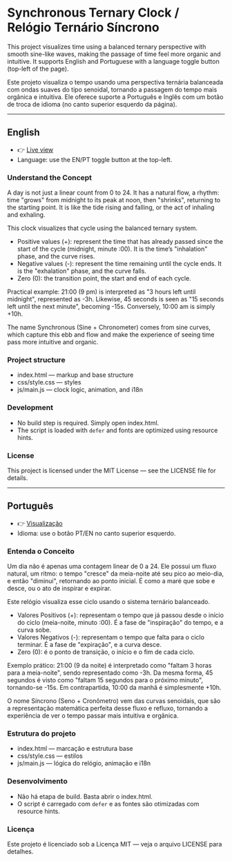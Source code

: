 # Synchronous Ternary Clock / Relógio Ternário Síncrono

This project visualizes time using a balanced ternary perspective with smooth sine-like waves, making the passage of time feel more organic and intuitive. It supports English and Portuguese with a language toggle button (top-left of the page).

Este projeto visualiza o tempo usando uma perspectiva ternária balanceada com ondas suaves do tipo senoidal, tornando a passagem do tempo mais orgânica e intuitiva. Ele oferece suporte a Português e Inglês com um botão de troca de idioma (no canto superior esquerdo da página).

---

## English

- 👉 [Live view](https://robsoncassiano.software/tools/balanced-ternary-clock)
- Language: use the EN/PT toggle button at the top-left.

### Understand the Concept
A day is not just a linear count from 0 to 24. It has a natural flow, a rhythm: time "grows" from midnight to its peak at noon, then "shrinks", returning to the starting point. It is like the tide rising and falling, or the act of inhaling and exhaling.

This clock visualizes that cycle using the balanced ternary system.

- Positive values (+): represent the time that has already passed since the start of the cycle (midnight, minute :00). It is the time’s "inhalation" phase, and the curve rises.
- Negative values (-): represent the time remaining until the cycle ends. It is the "exhalation" phase, and the curve falls.
- Zero (0): the transition point, the start and end of each cycle.

Practical example: 21:00 (9 pm) is interpreted as "3 hours left until midnight", represented as -3h. Likewise, 45 seconds is seen as "15 seconds left until the next minute", becoming -15s. Conversely, 10:00 am is simply +10h.

The name Synchronous (Sine + Chronometer) comes from sine curves, which capture this ebb and flow and make the experience of seeing time pass more intuitive and organic.

### Project structure
- index.html — markup and base structure
- css/style.css — styles
- js/main.js — clock logic, animation, and i18n

### Development
- No build step is required. Simply open index.html.
- The script is loaded with `defer` and fonts are optimized using resource hints.

### License
This project is licensed under the MIT License — see the LICENSE file for details.

---

## Português

- 👉 [Visualização](https://robsoncassiano.software/tools/balanced-ternary-clock)
- Idioma: use o botão PT/EN no canto superior esquerdo.

### Entenda o Conceito
Um dia não é apenas uma contagem linear de 0 a 24. Ele possui um fluxo natural, um ritmo: o tempo "cresce" da meia-noite até seu pico ao meio-dia, e então "diminui", retornando ao ponto inicial. É como a maré que sobe e desce, ou o ato de inspirar e expirar.

Este relógio visualiza esse ciclo usando o sistema ternário balanceado.

- Valores Positivos (+): representam o tempo que já passou desde o início do ciclo (meia-noite, minuto :00). É a fase de "inspiração" do tempo, e a curva sobe.
- Valores Negativos (-): representam o tempo que falta para o ciclo terminar. É a fase de "expiração", e a curva desce.
- Zero (0): é o ponto de transição, o início e o fim de cada ciclo.

Exemplo prático: 21:00 (9 da noite) é interpretado como "faltam 3 horas para a meia-noite", sendo representado como -3h. Da mesma forma, 45 segundos é visto como "faltam 15 segundos para o próximo minuto", tornando-se -15s. Em contrapartida, 10:00 da manhã é simplesmente +10h.

O nome Síncrono (Seno + Cronômetro) vem das curvas senoidais, que são a representação matemática perfeita desse fluxo e refluxo, tornando a experiência de ver o tempo passar mais intuitiva e orgânica.

### Estrutura do projeto
- index.html — marcação e estrutura base
- css/style.css — estilos
- js/main.js — lógica do relógio, animação e i18n

### Desenvolvimento
- Não há etapa de build. Basta abrir o index.html.
- O script é carregado com `defer` e as fontes são otimizadas com resource hints.

### Licença
Este projeto é licenciado sob a Licença MIT — veja o arquivo LICENSE para detalhes.

